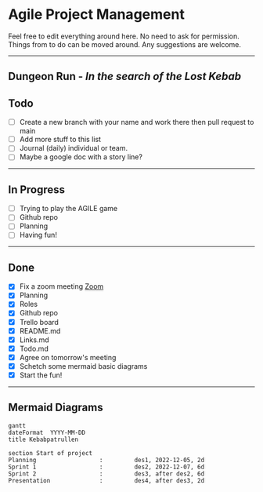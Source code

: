 # Agile Project Management

Feel free to edit everything around here. No need to ask for permission.
Things from to do can be moved around. Any suggestions are welcome.

---

## **Dungeon Run** - *In the search of the Lost Kebab*

## Todo

- [ ] Create a new branch with your name and work there then pull request to main
- [ ] Add more stuff to this list
- [ ] Journal (daily) individual or team.
- [ ] Maybe a google doc with a story line?

---

## In Progress

- [ ] Trying to play the AGILE game
- [ ] Github repo
- [ ] Planning
- [ ] Having fun!

---

## Done

- [x] Fix a zoom meeting [Zoom](https://zoom.us/j/97302349928?pwd=aFRwdVZNY3Ryekk4TnVPYnprNldUdz09)
- [x] Planning
- [x] Roles
- [x] Github repo
- [X] Trello board
- [X] README.md
- [X] Links.md
- [X] Todo.md
- [X] Agree on tomorrow's meeting
- [x] Schetch some mermaid basic diagrams
- [x] Start the fun!

---

## Mermaid Diagrams

```mermaid
gantt
dateFormat  YYYY-MM-DD
title Kebabpatrullen

section Start of project
Planning                  :         des1, 2022-12-05, 2d
Sprint 1                  :         des2, 2022-12-07, 6d
Sprint 2                  :         des3, after des2, 6d
Presentation              :         des4, after des3, 2d
```
